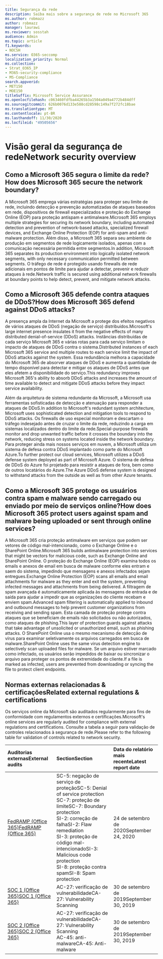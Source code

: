 ```yaml
---
title: Segurança da rede
description: Saiba mais sobre a segurança de rede no Microsoft 365
ms.author: robmazz
author: robmazz
manager: laurawi
ms.reviewer: sosstah
audience: Admin
ms.topic: article
f1.keywords:
- NOCSH
ms.service: O365-seccomp
localization_priority: Normal
ms.collection:
- Strat_O365_IP
- M365-security-compliance
- MS-Compliance
search.appverid:
- MET150
- MOE150
titleSuffix: Microsoft Service Assurance
ms.openlocfilehash: c063460fdfba44265b3a1504a049a4772b484dff
ms.sourcegitcommit: 626b0076d133e588cd28598c149a7f272fc18bae
ms.translationtype: MT
ms.contentlocale: pt-BR
ms.lasthandoff: 11/30/2020
ms.locfileid: "49505656"
---
```

# <a name="network-security-overview"></a><span data-ttu-id="98f41-103">Visão geral da segurança de rede</span><span class="sxs-lookup"><span data-stu-id="98f41-103">Network security overview</span></span>

## <a name="how-does-microsoft-365-secure-the-network-boundary"></a><span data-ttu-id="98f41-104">Como a Microsoft 365 segura o limite da rede?</span><span class="sxs-lookup"><span data-stu-id="98f41-104">How does Microsoft 365 secure the network boundary?</span></span>

<span data-ttu-id="98f41-105">A Microsoft 365 emprega várias estratégias para proteger seu limite de rede, incluindo detecção e prevenção automatizadas de ataques baseados em rede, dispositivos de firewall especializados e proteção do Exchange Online (EOP) para proteção antispam e antimalware.</span><span class="sxs-lookup"><span data-stu-id="98f41-105">Microsoft 365 employs multiple strategies for securing its network boundary, including automated detection and prevention of network-based attacks, specialized firewall devices, and Exchange Online Protection (EOP) for anti-spam and anti-malware protection.</span></span> <span data-ttu-id="98f41-106">Além disso, a Microsoft 365 separa seu ambiente de produção em segmentos de rede logicamente isolados, apenas com a comunicação necessária permitida entre segmentos.</span><span class="sxs-lookup"><span data-stu-id="98f41-106">In addition, Microsoft 365 separates its production environment into logically isolated network segments, with only necessary communication permitted between segments.</span></span> <span data-ttu-id="98f41-107">O tráfego de rede é protegido usando firewalls de rede adicionais em pontos de limite para ajudar a detectar, prevenir e reduzir ataques à rede.</span><span class="sxs-lookup"><span data-stu-id="98f41-107">Network traffic is secured using additional network firewalls at boundary points to help detect, prevent, and mitigate network attacks.</span></span>

## <a name="how-does-microsoft-365-defend-against-ddos-attacks"></a><span data-ttu-id="98f41-108">Como a Microsoft 365 defende contra ataques de DDoS?</span><span class="sxs-lookup"><span data-stu-id="98f41-108">How does Microsoft 365 defend against DDoS attacks?</span></span>

<span data-ttu-id="98f41-109">A presença ampla da Internet da Microsoft a protege dos efeitos negativos de vários ataques de DDoS (negação de serviço) distribuídos.</span><span class="sxs-lookup"><span data-stu-id="98f41-109">Microsoft's large internet presence insulates it from the negative effects of many distributed denial-of-service (DDoS) attacks.</span></span> <span data-ttu-id="98f41-110">Instâncias distribuídas de cada serviço Microsoft 365 e várias rotas para cada serviço limitam o impacto de ataques de DDoS contra o sistema.</span><span class="sxs-lookup"><span data-stu-id="98f41-110">Distributed instances of each Microsoft 365 service and multiple routes to each service limit the impact of DDoS attacks against the system.</span></span> <span data-ttu-id="98f41-111">Essa redundância melhora a capacidade do Microsoft 365 de absorver ataques de DDoS e aumenta a quantidade de tempo disponível para detectar e mitigar os ataques de DDoS antes que eles afetem a disponibilidade do serviço.</span><span class="sxs-lookup"><span data-stu-id="98f41-111">This redundancy improves Microsoft 365's ability to absorb DDoS attacks and increases the amount of time available to detect and mitigate DDoS attacks before they impact service availability.</span></span>

<span data-ttu-id="98f41-112">Além da arquitetura de sistema redundante da Microsoft, a Microsoft usa ferramentas sofisticadas de detecção e atenuação para responder a ataques de DDoS.</span><span class="sxs-lookup"><span data-stu-id="98f41-112">In addition to Microsoft's redundant system architecture, Microsoft uses sophisticated detection and mitigation tools to respond to DDoS attacks.</span></span> <span data-ttu-id="98f41-113">Os firewalls de uso especial monitoram e descartam o tráfego indesejado antes de cruzar o limite da rede, reduzindo a carga em sistemas localizados dentro do limite da rede.</span><span class="sxs-lookup"><span data-stu-id="98f41-113">Special-purpose firewalls monitor and drop unwanted traffic before it crosses the boundary into the network, reducing stress on systems located inside the network boundary.</span></span> <span data-ttu-id="98f41-114">Para proteger ainda mais nossos serviços em nuvem, a Microsoft utiliza um sistema de defesa contra DDoS implantado como parte do Microsoft Azure.</span><span class="sxs-lookup"><span data-stu-id="98f41-114">To further protect our cloud services, Microsoft utilizes a DDoS defense system deployed as part of Microsoft Azure.</span></span> <span data-ttu-id="98f41-115">O sistema de defesa de DDoS do Azure foi projetado para resistir a ataques de fora, bem como de outros locatários do Azure.</span><span class="sxs-lookup"><span data-stu-id="98f41-115">The Azure DDoS defense system is designed to withstand attacks from the outside as well as from other Azure tenants.</span></span>

## <a name="how-does-microsoft-365-protect-users-against-spam-and-malware-being-uploaded-or-sent-through-online-services"></a><span data-ttu-id="98f41-116">Como a Microsoft 365 protege os usuários contra spam e malware sendo carregado ou enviado por meio de serviços online?</span><span class="sxs-lookup"><span data-stu-id="98f41-116">How does Microsoft 365 protect users against spam and malware being uploaded or sent through online services?</span></span>

<span data-ttu-id="98f41-117">A Microsoft 365 cria proteção antimalware em serviços que podem ser vetores de código mal-intencionado, como o Exchange Online e o SharePoint Online.</span><span class="sxs-lookup"><span data-stu-id="98f41-117">Microsoft 365 builds antimalware protection into services that might be vectors for malicious code, such as Exchange Online and SharePoint Online.</span></span> <span data-ttu-id="98f41-118">O proteção do Exchange Online (EOP) examina todos os emails e anexos de email em busca de malware conforme eles entram e saem do sistema, impedindo que mensagens e anexos infectados sejam entregues.</span><span class="sxs-lookup"><span data-stu-id="98f41-118">Exchange Online Protection (EOP) scans all emails and email attachments for malware as they enter and exit the system, preventing infected messages and attachments from being delivered.</span></span> <span data-ttu-id="98f41-119">A filtragem de spam avançada é automaticamente aplicada às mensagens de entrada e de saída para ajudar a impedir que as organizações do cliente recebam e enviem spam.</span><span class="sxs-lookup"><span data-stu-id="98f41-119">Advanced spam filtering is automatically applied to inbound and outbound messages to help prevent customer organizations from receiving and sending spam.</span></span> <span data-ttu-id="98f41-120">Esta camada de proteção protege contra ataques que se beneficiam de emails não solicitados ou não autorizados, como ataques de phishing.</span><span class="sxs-lookup"><span data-stu-id="98f41-120">This layer of protection guards against attacks that take advantage of unsolicited or unauthorized email, such as phishing attacks.</span></span> <span data-ttu-id="98f41-121">O SharePoint Online usa o mesmo mecanismo de detecção de vírus para examinar seletivamente os arquivos carregados em busca de malware.</span><span class="sxs-lookup"><span data-stu-id="98f41-121">SharePoint Online uses the same virus detection engine to selectively scan uploaded files for malware.</span></span> <span data-ttu-id="98f41-122">Se um arquivo estiver marcado como infectado, os usuários serão impedidos de baixar ou sincronizar o arquivo para proteger os pontos de extremidade do cliente.</span><span class="sxs-lookup"><span data-stu-id="98f41-122">If a file is marked as infected, users are prevented from downloading or syncing the file to protect client endpoints.</span></span>

## <a name="related-external-regulations--certifications"></a><span data-ttu-id="98f41-123">Normas externas relacionadas & certificações</span><span class="sxs-lookup"><span data-stu-id="98f41-123">Related external regulations & certifications</span></span>

<span data-ttu-id="98f41-124">Os serviços online da Microsoft são auditados regularmente para fins de conformidade com regulamentos externos e certificações.</span><span class="sxs-lookup"><span data-stu-id="98f41-124">Microsoft's online services are regularly audited for compliance with external regulations and certifications.</span></span> <span data-ttu-id="98f41-125">Consulte a tabela a seguir para validação de controles relacionados à segurança de rede.</span><span class="sxs-lookup"><span data-stu-id="98f41-125">Please refer to the following table for validation of controls related to network security.</span></span>

| <span data-ttu-id="98f41-126">**Auditorias externas**</span><span class="sxs-lookup"><span data-stu-id="98f41-126">**External audits**</span></span> | <span data-ttu-id="98f41-127">**Section**</span><span class="sxs-lookup"><span data-stu-id="98f41-127">**Section**</span></span> | <span data-ttu-id="98f41-128">**Data do relatório mais recente**</span><span class="sxs-lookup"><span data-stu-id="98f41-128">**Latest report date**</span></span> |
|:--------------------|:------------|:-----------------------|
| [<span data-ttu-id="98f41-129">FedRAMP (Office 365)</span><span class="sxs-lookup"><span data-stu-id="98f41-129">FedRAMP (Office 365)</span></span>](https://compliance.microsoft.com/compliancemanager) | <span data-ttu-id="98f41-130">SC-5: negação de serviço de proteção</span><span class="sxs-lookup"><span data-stu-id="98f41-130">SC-5: Denial of service protection</span></span> <br> <span data-ttu-id="98f41-131">SC-7: proteção de limite</span><span class="sxs-lookup"><span data-stu-id="98f41-131">SC-7: Boundary protection</span></span> <br> <span data-ttu-id="98f41-132">SI-2: correção de falha</span><span class="sxs-lookup"><span data-stu-id="98f41-132">SI-2: Flaw remediation</span></span> <br> <span data-ttu-id="98f41-133">SI-3: proteção de código mal-intencionado</span><span class="sxs-lookup"><span data-stu-id="98f41-133">SI-3: Malicious code protection</span></span> <br> <span data-ttu-id="98f41-134">SI-8: proteção contra spam</span><span class="sxs-lookup"><span data-stu-id="98f41-134">SI-8: Spam protection</span></span> | <span data-ttu-id="98f41-135">24 de setembro de 2020</span><span class="sxs-lookup"><span data-stu-id="98f41-135">September 24, 2020</span></span> |
| [<span data-ttu-id="98f41-136">SOC 1 (Office 365)</span><span class="sxs-lookup"><span data-stu-id="98f41-136">SOC 1 (Office 365)</span></span>](https://servicetrust.microsoft.com/ViewPage/MSComplianceGuideV3?command=Download&downloadType=Document&downloadId=b07c0f7b-6bd5-4544-8255-7a5f14bf914a&tab=7027ead0-3d6b-11e9-b9e1-290b1eb4cdeb&docTab=7027ead0-3d6b-11e9-b9e1-290b1eb4cdeb_SOC_/_SSAE_16_Reports) | <span data-ttu-id="98f41-137">AC-27: verificação de vulnerabilidade</span><span class="sxs-lookup"><span data-stu-id="98f41-137">CA-27: Vulnerability Scanning</span></span> | <span data-ttu-id="98f41-138">30 de setembro de 2019</span><span class="sxs-lookup"><span data-stu-id="98f41-138">September 30, 2019</span></span> |
| [<span data-ttu-id="98f41-139">SOC 2 (Office 365)</span><span class="sxs-lookup"><span data-stu-id="98f41-139">SOC 2 (Office 365)</span></span>](https://servicetrust.microsoft.com/ViewPage/MSComplianceGuideV3?command=Download&downloadType=Document&downloadId=fa062990-e758-4ddc-ace3-7fb21a301d09&tab=7027ead0-3d6b-11e9-b9e1-290b1eb4cdeb&docTab=7027ead0-3d6b-11e9-b9e1-290b1eb4cdeb_SOC_/_SSAE_16_Rep-11e9-b9e1-290b1eb4cdeb_SOC_/_SSAE_16_Reports) | <span data-ttu-id="98f41-140">AC-27: verificação de vulnerabilidade</span><span class="sxs-lookup"><span data-stu-id="98f41-140">CA-27: Vulnerability Scanning</span></span> <br> <span data-ttu-id="98f41-141">AC-45: anti-malware</span><span class="sxs-lookup"><span data-stu-id="98f41-141">CA-45: Anti-malware</span></span> | <span data-ttu-id="98f41-142">30 de setembro de 2019</span><span class="sxs-lookup"><span data-stu-id="98f41-142">September 30, 2019</span></span> |